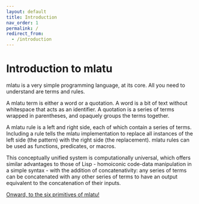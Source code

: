 ```yaml
---
layout: default
title: Introduction
nav_order: 1
permalink: /
redirect_from:
  - /introduction
---
```


# Introduction to mlatu

mlatu is a very simple programming language, at its core. All you need to understand are terms and rules.

A mlatu term is either a word or a quotation. A word is a bit of text without whitespace that acts as an identifier. A quotation is a series of terms wrapped in parentheses, and opaquely groups the terms together.

A mlatu rule is a left and right side, each of which contain a series of terms. Including a rule tells the mlatu implementation to replace all instances of the left side (the pattern) with the right side (the replacement). mlatu rules can be used as functions, predicates, or macros.

This conceptually unified system is computationally universal, which offers similar advantages to those of Lisp - homoiconic code-data manipulation in a simple syntax - with the addition of concatenativity: any series of terms can be concatenated with any other series of terms to have an output equivalent to the concatenation of their inputs.

[Onward, to the six primitives of mlatu!](primitives.md)
